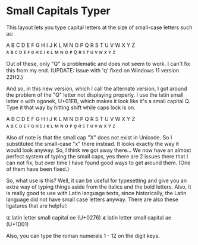 # Small Capitals Typer

This layout lets you type capital letters at the size of small-case letters such as:

A B C D E F G H I J K L M N O P Q R S T U V W X Y Z  
ᴀ ʙ ᴄ ᴅ ᴇ ꜰ ɢ ʜ ɪ ᴊ ᴋ ʟ ᴍ ɴ ᴏ ᴘ ꞯ ʀ ꜱ ᴛ ᴜ ᴠ ᴡ x ʏ ᴢ

Out of these, only "Q" is problematic and does not seem to work. I can't fix this from my end.
(UPDATE: Issue with 'ꞯ' fixed on Windows 11 version 22H2.)

And so, in this new version, which I call the alternate version, I got around the problem of the "Q" letter not displaying properly. I use the latin small letter o with ogonek, U+01EB, which makes it look like it's a small capital Q. Type it that way by hitting shift while caps lock is on.

A B C D E F G H I J K L M N O P Q R S T U V W X Y Z  
ᴀ ʙ ᴄ ᴅ ᴇ ꜰ ɢ ʜ ɪ ᴊ ᴋ ʟ ᴍ ɴ ᴏ ᴘ ǫ ʀ ꜱ ᴛ ᴜ ᴠ ᴡ x ʏ ᴢ

Also of note is that the small cap "X" does not exist in Unicode. So I substituted the small-case "x" there instead. It looks exactly the way it would look anyway. So, I think we got away there... We now have an almost perfect system of typing the small caps, yes there are 2 issues there that I can not fix, but over time I have found good ways to get around them. (One of them have been fixed.)

So, what use is this? Well, it can be useful for typesetting and give you an extra way of typing things aside from the italics and the bold letters. Also, it is really good to use with Latin language texts, since historically, the Latin language did not have small case letters anyway. There are also these ligatures that are helpful:

ɶ latin letter small capital oe (U+0276)
ᴁ latin letter small capital ae (U+1D01)

Also, you can type the roman numerals 1 - 12 on the digit keys.
